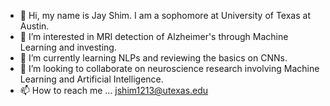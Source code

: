 - 👋 Hi, my name is Jay Shim. I am a sophomore at University of Texas at Austin.
- 👀 I’m interested in MRI detection of Alzheimer's through Machine Learning and investing.
- 🌱 I’m currently learning NLPs and reviewing the basics on CNNs.
- 💞️ I’m looking to collaborate on neuroscience research involving Machine Learning and Artificial Intelligence.
- 📫 How to reach me ... jshim1213@utexas.edu

<!---
ShimBoi/ShimBoi is a ✨ special ✨ repository because its `README.md` (this file) appears on your GitHub profile.
You can click the Preview link to take a look at your changes.
--->
